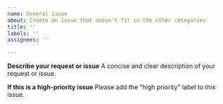 ```yaml
---
name: General issue
about: Create an issue that doesn't fit in the other categories
title: ''
labels: ''
assignees: ''

---
```


**Describe your request or issue**
A concise and clear description of your request or issue.

**If this is a high-priority issue**
Please add the "high priority" label to this issue.
